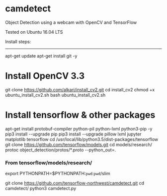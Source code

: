 # camdetect
Object Detection using a webcam with OpenCV and TensorFlow

Tested on Ubuntu 16.04 LTS

Install steps:
_____________


apt-get update
apt-get install git -y

# Install OpenCV 3.3
git clone https://github.com/alkari/install_cv2.git
cd install_cv2
chmod +x ubuntu_install_cv2.sh
bash ubuntu_install_cv2.sh

# Install tensorflow & other packages
apt-get install protobuf-compiler python-pil python-lxml python3-pip -y
pip3 install --upgrade pip
pip3 install --upgrade pillow lxml jupyter matplotlib tensorflow
cd /usr/local/lib/python3.5/dist-packages/tensorflow
git clone https://github.com/tensorflow/models.git
cd models/research/
protoc object_detection/protos/*.proto --python_out=.
### From tensorflow/models/research/
export PYTHONPATH=$PYTHONPATH:`pwd`:`pwd`/slim

git clone https://github.com/tensorflow-northwest/camdetect.git
cd camdetect/
python3 camdetect.py


